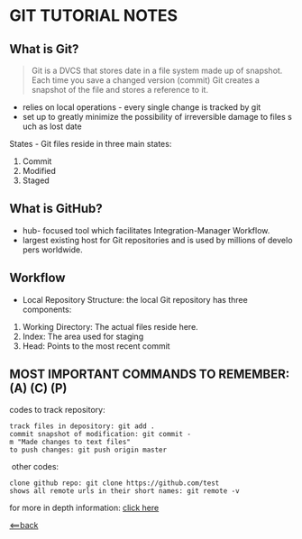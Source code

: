 # GIT TUTORIAL NOTES

## What is Git?
> Git is a DVCS that stores date in a file system made up of snapshot. Each time you save a changed version (commit) Git creates a snapshot of the file and stores a reference to it.

- relies on local operations - every single change is tracked by git
- set up to greatly minimize the possibility of irreversible damage to files such as lost date

States - Git files reside in three main states: 
1. Commit 
2. Modified 
3. Staged

## What is GitHub?

 - hub- focused tool which facilitates Integration-Manager Workflow.
- largest existing host for Git repositories and is used by millions of developers worldwide.

## Workflow
- Local Repository Structure: the local Git repository has three components:

1. Working Directory: The actual files reside here.
2. Index: The area used for staging
3. Head: Points to the most recent commit


## MOST IMPORTANT COMMANDS TO REMEMBER: (A) (C) (P)
codes to track repository:


```
track files in depository: git add . 
commit snapshot of modification: git commit -m "Made changes to text files"
to push changes: git push origin master 
``` 
 other codes:

```
clone github repo: git clone https://github.com/test 
shows all remote urls in their short names: git remote -v 
```

for more in depth information: [click here](https://blog.udemy.com/git-tutorial-a-comprehensive-guide/) 


[<==back](README.md)
